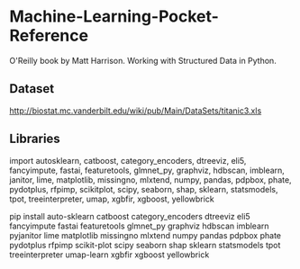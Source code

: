 # Machine-Learning-Pocket-Reference
O'Reilly book by Matt Harrison. Working with Structured Data in Python.

## Dataset
http://biostat.mc.vanderbilt.edu/wiki/pub/Main/DataSets/titanic3.xls

## Libraries
import autosklearn, catboost, category_encoders, dtreeviz, eli5, fancyimpute, fastai, featuretools, glmnet_py, graphviz, hdbscan, imblearn, janitor, lime, matplotlib, missingno, mlxtend, numpy, pandas, pdpbox, phate, pydotplus, rfpimp, scikitplot, scipy, seaborn, shap, sklearn, statsmodels, tpot, treeinterpreter, umap, xgbfir, xgboost, yellowbrick

pip install auto-sklearn catboost category_encoders dtreeviz eli5 fancyimpute fastai featuretools glmnet_py graphviz hdbscan imblearn pyjanitor lime matplotlib missingno mlxtend numpy pandas pdpbox phate pydotplus rfpimp scikit-plot scipy seaborn shap sklearn statsmodels tpot treeinterpreter umap-learn xgbfir xgboost yellowbrick